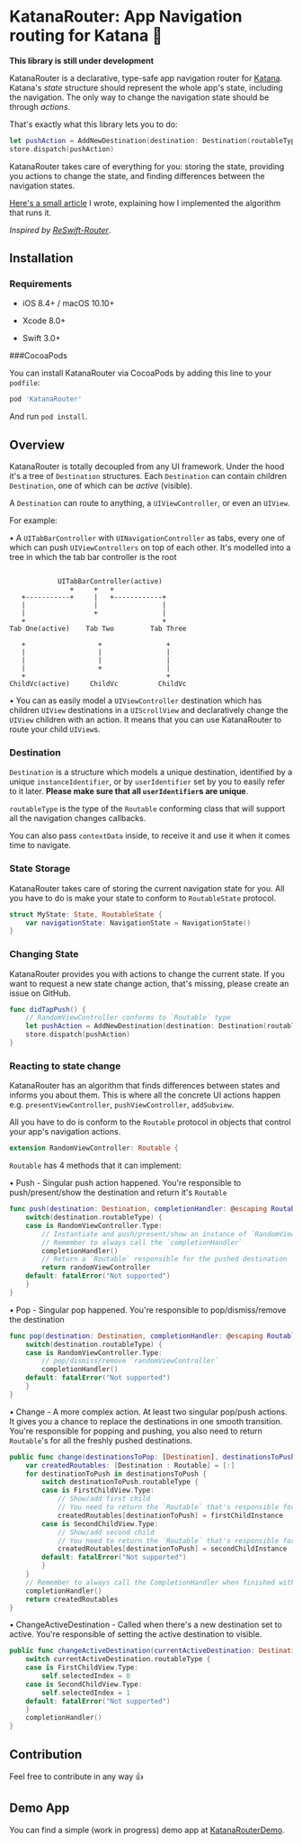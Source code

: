 # KatanaRouter: App Navigation routing for Katana 🌲

**This library is still under development**

KatanaRouter is a declarative, type-safe app navigation router for [Katana](https://github.com/BendingSpoons/katana-swift). Katana's *state* structure should represent the whole app's state, including the navigation. The only way to change the navigation state should be through *actions*.

That's exactly what this library lets you to do:

```swift
let pushAction = AddNewDestination(destination: Destination(routableType: RandomViewController.self))
store.dispatch(pushAction)
```

KatanaRouter takes care of everything for you: storing the state, providing you actions to change the state, and finding differences between the navigation states.

[Here's a small article](http://swiftpearls.com/app-routing-algorithm.html) I wrote, explaining how I implemented the algorithm that runs it.

*Inspired by [ReSwift-Router](https://github.com/ReSwift/ReSwift-Router)*.

## Installation

### Requirements

- iOS 8.4+ / macOS 10.10+

- Xcode 8.0+

- Swift 3.0+

###CocoaPods

You can install KatanaRouter via CocoaPods by adding this line to your `podfile`:
```ruby
pod 'KatanaRouter'
```
And run `pod install`.

## Overview

KatanaRouter is totally decoupled from any UI framework. Under the hood it's a tree of `Destination` structures. Each `Destination` can contain children `Destination`, one of which can be *active* (visible).

A `Destination` can route to anything, a `UIViewController`, or even an `UIView`.

For example:

• A `UITabBarController` with `UINavigationController` as tabs, every one of which can push `UIViewControllers` on top of each other. It's modelled into a tree in which the tab bar controller is the root

```

            UITabBarController(active)
               +     +   +
   +-----------+     |   +------------+
   |                 |                |
   |                 +                |
   +                                  +
Tab One(active)    Tab Two         Tab Three

   +                  +                +
   |                  |                |
   |                  |                |
   |                  +                |
   +                                   +
ChildVc(active)     ChildVc          ChildVc

```

• You can as easily model a `UIViewController` destination which has children `UIView` destinations in a `UIScrollView` and declaratively change the `UIView` children with an action. It means that you can use KatanaRouter to route your child `UIView`s.

### Destination

`Destination` is a structure which models a unique destination, identified by a unique `instanceIdentifier`, or by `userIdentifier` set by you to easily refer to it later. **Please make sure that all `userIdentifier`s are unique**.

`routableType` is the type of the `Routable` conforming class that will support all the navigation changes callbacks.

You can also pass `contextData` inside, to receive it and use it when it comes time to navigate.

### State Storage

KatanaRouter takes care of storing the current navigation state for you. All you have to do is make your state to conform to `RoutableState` protocol.

```swift
struct MyState: State, RoutableState {
    var navigationState: NavigationState = NavigationState()
}
```

### Changing State

KatanaRouter provides you with actions to change the current state. If you want to request a new state change action, that's missing, please create an issue on GitHub.

```swift
func didTapPush() {
    // RandomViewController conforms to `Routable` type
    let pushAction = AddNewDestination(destination: Destination(routableType: RandomViewController.self))
    store.dispatch(pushAction)
}
```

### Reacting to state change

KatanaRouter has an algorithm that finds differences between states and informs you about them. This is where all the concrete UI actions happen e.g. `presentViewController`, `pushViewController`, `addSubview`.

All you have to do is conform to the `Routable` protocol in objects that control your app's navigation actions.

```swift
extension RandomViewController: Routable {
```

`Routable` has 4 methods that it can implement:

• Push - Singular push action happened. You're responsible to push/present/show the destination and return it's `Routable`

```swift
func push(destination: Destination, completionHandler: @escaping RoutableCompletion) -> Routable {
    switch(destination.routableType) {
    case is RandomViewController.Type:
        // Instantiate and push/present/show an instance of `RandomViewController`
        // Remember to always call the `completionHandler`
        completionHandler()
        // Return a `Routable` responsible for the pushed destination
        return randomViewController
    default: fatalError("Not supported")
    }
}
```

• Pop - Singular pop happened. You're responsible to pop/dismiss/remove the destination
    
```swift
func pop(destination: Destination, completionHandler: @escaping RoutableCompletion) {
    switch(destination.routableType) {
    case is RandomViewController.Type:
        // pop/dismiss/remove `randomViewController`
        completionHandler()
    default: fatalError("Not supported")
    }
}
```

• Change - A more complex action. At least two singular pop/push actions. It gives you a chance to replace the destinations in one smooth transition. You're responsible for popping and pushing, you also need to return `Routable`'s for all the freshly pushed destinations.

```swift
public func change(destinationsToPop: [Destination], destinationsToPush: [Destination], completionHandler: @escaping RoutableCompletion) -> [Destination : Routable] {
    var createdRoutables: [Destination : Routable] = [:]
    for destinationToPush in destinationsToPush {
        switch destinationToPush.routableType {
        case is FirstChildView.Type:
            // Show/add first child
            // You need to return the `Routable` that's responsible for routing the `FirstChildView` instance
            createdRoutables[destinationToPush] = firstChildInstance
        case is SecondChildView.Type:
            // Show/add second child
            // You need to return the `Routable` that's responsible for routing the `SecondChildView` instance
            createdRoutables[destinationToPush] = secondChildInstance
        default: fatalError("Not supported")
        }
    }
    // Remember to always call the CompletionHandler when finished with the transition!
    completionHandler()
    return createdRoutables
}
```

• ChangeActiveDestination - Called when there's a new destination set to active. You're responsible of setting the active destination to visible.

```swift
public func changeActiveDestination(currentActiveDestination: Destination, completionHandler: @escaping RoutableCompletion) {
    switch currentActiveDestination.routableType {
    case is FirstChildView.Type:
        self.selectedIndex = 0
    case is SecondChildView.Type:
        self.selectedIndex = 1
    default: fatalError("Not supported")
    }
    completionHandler()
}
```

## Contribution

Feel free to contribute in any way 👍

## Demo App

You can find a simple (work in progress) demo app at [KatanaRouterDemo](https://github.com/michalciurus/KatanaRouterDemo).








